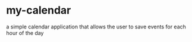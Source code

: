 # my-calendar
a simple calendar application that allows the user to save events for each hour of the day
